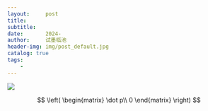 ```yaml
---
layout:     post
title:      
subtitle:   
date:       2024-
author:     试墨临池
header-img: img/post_default.jpg
catalog: true
tags:
    - 
---
```




![](https://raw.githubusercontent.com/shimolinchi/shimolinchi.github.io/master/img/)





$$
\left(
\begin{matrix}
\dot p\\
0
\end{matrix}
\right)
$$

